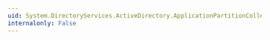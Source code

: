 ```yaml
---
uid: System.DirectoryServices.ActiveDirectory.ApplicationPartitionCollection.IndexOf(System.DirectoryServices.ActiveDirectory.ApplicationPartition)
internalonly: False
---
```

